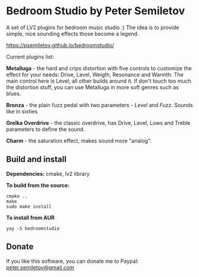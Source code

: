 # Bedroom Studio by Peter Semiletov
A set of LV2 plugins for bedroom music studio :) The idea is to provide simple, nice sounding effects those become a legend.

https://psemiletov.github.io/bedroomstudio/

Current plugins list:

**Metalluga** - the hard and crips distortion with five controls to customize the effect for your needs: Drive, Level, Weigth, Resonance and Warmth. The main control here is Level, all other builds around it. If don't touch too much the distortion stuff, you can use Metalluga in more soft genres such as blues.

**Bronza** -  the plain fuzz pedal with two parameters - *Level* and *Fuzz*. Sounds like in sixties

**Grelka Overdrive** - the classic overdrive, has Drive, Level, Lows and Treble parameters to define the sound.

**Charm** - the saturation effect, makes sound more "analog". 


## Build and install

**Dependencies:** cmake, lv2 library

**To build from the source:**

```mkdir b
cmake ..
make
sudo make install
```

**To install from AUR**

```
yay -S bedroomstudio
```

## Donate

If you like this software, you can donate me to Paypal: peter.semiletov@gmail.com
